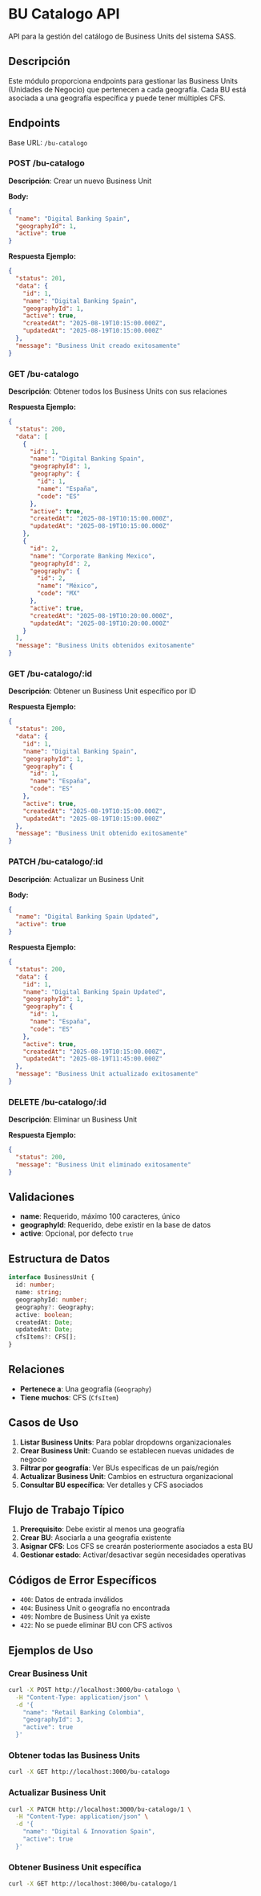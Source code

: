# BU Catalogo API

API para la gestión del catálogo de Business Units del sistema SASS.

## Descripción

Este módulo proporciona endpoints para gestionar las Business Units (Unidades de Negocio) que pertenecen a cada geografía. Cada BU está asociada a una geografía específica y puede tener múltiples CFS.

## Endpoints

Base URL: `/bu-catalogo`

### POST /bu-catalogo
**Descripción**: Crear un nuevo Business Unit

**Body:**
```json
{
  "name": "Digital Banking Spain",
  "geographyId": 1,
  "active": true
}
```

**Respuesta Ejemplo:**
```json
{
  "status": 201,
  "data": {
    "id": 1,
    "name": "Digital Banking Spain",
    "geographyId": 1,
    "active": true,
    "createdAt": "2025-08-19T10:15:00.000Z",
    "updatedAt": "2025-08-19T10:15:00.000Z"
  },
  "message": "Business Unit creado exitosamente"
}
```

### GET /bu-catalogo
**Descripción**: Obtener todos los Business Units con sus relaciones

**Respuesta Ejemplo:**
```json
{
  "status": 200,
  "data": [
    {
      "id": 1,
      "name": "Digital Banking Spain",
      "geographyId": 1,
      "geography": {
        "id": 1,
        "name": "España",
        "code": "ES"
      },
      "active": true,
      "createdAt": "2025-08-19T10:15:00.000Z",
      "updatedAt": "2025-08-19T10:15:00.000Z"
    },
    {
      "id": 2,
      "name": "Corporate Banking Mexico",
      "geographyId": 2,
      "geography": {
        "id": 2,
        "name": "México",
        "code": "MX"
      },
      "active": true,
      "createdAt": "2025-08-19T10:20:00.000Z",
      "updatedAt": "2025-08-19T10:20:00.000Z"
    }
  ],
  "message": "Business Units obtenidos exitosamente"
}
```

### GET /bu-catalogo/:id
**Descripción**: Obtener un Business Unit específico por ID

**Respuesta Ejemplo:**
```json
{
  "status": 200,
  "data": {
    "id": 1,
    "name": "Digital Banking Spain",
    "geographyId": 1,
    "geography": {
      "id": 1,
      "name": "España",
      "code": "ES"
    },
    "active": true,
    "createdAt": "2025-08-19T10:15:00.000Z",
    "updatedAt": "2025-08-19T10:15:00.000Z"
  },
  "message": "Business Unit obtenido exitosamente"
}
```

### PATCH /bu-catalogo/:id
**Descripción**: Actualizar un Business Unit

**Body:**
```json
{
  "name": "Digital Banking Spain Updated",
  "active": true
}
```

**Respuesta Ejemplo:**
```json
{
  "status": 200,
  "data": {
    "id": 1,
    "name": "Digital Banking Spain Updated",
    "geographyId": 1,
    "geography": {
      "id": 1,
      "name": "España",
      "code": "ES"
    },
    "active": true,
    "createdAt": "2025-08-19T10:15:00.000Z",
    "updatedAt": "2025-08-19T11:45:00.000Z"
  },
  "message": "Business Unit actualizado exitosamente"
}
```

### DELETE /bu-catalogo/:id
**Descripción**: Eliminar un Business Unit

**Respuesta Ejemplo:**
```json
{
  "status": 200,
  "message": "Business Unit eliminado exitosamente"
}
```

## Validaciones

- **name**: Requerido, máximo 100 caracteres, único
- **geographyId**: Requerido, debe existir en la base de datos
- **active**: Opcional, por defecto `true`

## Estructura de Datos

```typescript
interface BusinessUnit {
  id: number;
  name: string;
  geographyId: number;
  geography?: Geography;
  active: boolean;
  createdAt: Date;
  updatedAt: Date;
  cfsItems?: CFS[];
}
```

## Relaciones

- **Pertenece a**: Una geografía (`Geography`)
- **Tiene muchos**: CFS (`CfsItem`)

## Casos de Uso

1. **Listar Business Units**: Para poblar dropdowns organizacionales
2. **Crear Business Unit**: Cuando se establecen nuevas unidades de negocio
3. **Filtrar por geografía**: Ver BUs específicas de un país/región
4. **Actualizar Business Unit**: Cambios en estructura organizacional
5. **Consultar BU específica**: Ver detalles y CFS asociados

## Flujo de Trabajo Típico

1. **Prerequisito**: Debe existir al menos una geografía
2. **Crear BU**: Asociarla a una geografía existente
3. **Asignar CFS**: Los CFS se crearán posteriormente asociados a esta BU
4. **Gestionar estado**: Activar/desactivar según necesidades operativas

## Códigos de Error Específicos

- `400`: Datos de entrada inválidos
- `404`: Business Unit o geografía no encontrada
- `409`: Nombre de Business Unit ya existe
- `422`: No se puede eliminar BU con CFS activos

## Ejemplos de Uso

### Crear Business Unit
```bash
curl -X POST http://localhost:3000/bu-catalogo \
  -H "Content-Type: application/json" \
  -d '{
    "name": "Retail Banking Colombia",
    "geographyId": 3,
    "active": true
  }'
```

### Obtener todas las Business Units
```bash
curl -X GET http://localhost:3000/bu-catalogo
```

### Actualizar Business Unit
```bash
curl -X PATCH http://localhost:3000/bu-catalogo/1 \
  -H "Content-Type: application/json" \
  -d '{
    "name": "Digital & Innovation Spain",
    "active": true
  }'
```

### Obtener Business Unit específica
```bash
curl -X GET http://localhost:3000/bu-catalogo/1
```
